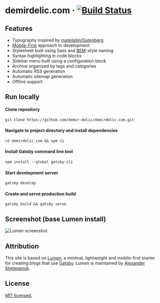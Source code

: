 # demirdelic.com &middot; [![Build Status](https://travis-ci.com/demir-delic/demirdelic.com.svg?branch=master)](https://travis-ci.com/demir-delic/demirdelic.com)

## Features

- Typography inspired by [matejlatin/Gutenberg](https://github.com/matejlatin/Gutenberg)
- [Mobile-First](https://medium.com/@mrmrs_/mobile-first-css-48bc4cc3f60f) approach to development
- Stylesheet built using Sass and [BEM](http://getbem.com/naming/)-style naming
- Syntax highlighting in code blocks
- Sidebar menu built using a configuration block
- Archive organized by tags and categories
- Automatic RSS generation
- Automatic sitemap generation
- Offline support

## Run locally

#### Clone repository

`git clone https://github.com/demir-delic/demirdelic.com.git`

#### Navigate to project directory and install dependencies

`cd demirdelic.com && npm ci`

#### Install Gatsby command line tool

`npm install --global gatsby-cli`

#### Start development server

`gatsby develop`

#### Create and serve production build

`gatsby build && gatsby serve`

## Screenshot (base Lumen install)

![Lumen screenshot](http://i.imgur.com/422y5GV.png)

## Attribution

This site is based on [Lumen](https://github.com/alxshelepenok/gatsby-starter-lumen), a minimal, lightweight and mobile-first starter for creating blogs that use [Gatsby](https://github.com/gatsbyjs/gatsby). Lumen is maintained by [Alexander Shelepenok](https://github.com/alxshelepenok).

## License

[MIT licensed.](./LICENSE)

